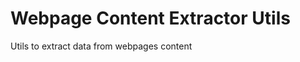Webpage Content Extractor Utils
===============================

Utils to extract data from webpages content
